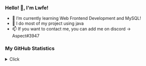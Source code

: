### Hello! 👋, I'm Lwfe!

- 🌱 I’m currently learning Web Frontend Development and MySQL!
- 🔭  I do most of my project using java
- 📫 If you want to contact me, you can add me on discord -> Aspect#3947

### My GitHub Statistics
<details>
   <summary>Click</summary>
   <img align="Left" alt="lwfe's Github Stats" src="https://github-readme-stats.vercel.app/api?username=lwfe1&include_all_commits=true&count_private=true&show_icons=true&hide_border=true&theme=dark" />
   <img style="float: right;" alt="Most Used Languages" src="https://github-readme-stats.vercel.app/api/top-langs/?username=lwfe1&langs_count=10&layout=compact&hide_border=true&theme=dark"/>
</details>
